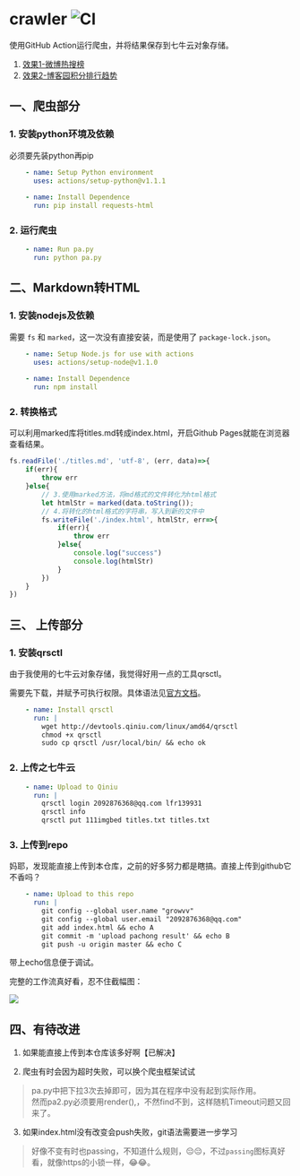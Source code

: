 # crawler ![CI](https://github.com/growvv/crawler/workflows/CI/badge.svg)
使用GitHub Action运行爬虫，并将结果保存到七牛云对象存储。

1. [效果1-微博热搜榜](https://rogn.top/crawler/)
2. [效果2-博客园积分排行趋势](https://rogn.top/crawler/record.html)

## 一、爬虫部分

### 1. 安装python环境及依赖

必须要先装python再pip

```yml
    - name: Setup Python environment
      uses: actions/setup-python@v1.1.1
    
    - name: Install Dependence
      run: pip install requests-html
```

### 2. 运行爬虫

```yml
    - name: Run pa.py
      run: python pa.py
```

## 二、Markdown转HTML
### 1. 安装nodejs及依赖
需要 <code>fs</code> 和 <code>marked</code>，这一次没有直接安装，而是使用了 <code>package-lock.json</code>。
```yml
    - name: Setup Node.js for use with actions
      uses: actions/setup-node@v1.1.0
    
    - name: Install Dependence
      run: npm install
```

### 2. 转换格式
可以利用marked库将titles.md转成index.html，开启Github Pages就能在浏览器查看结果。

```js
fs.readFile('./titles.md', 'utf-8', (err, data)=>{
    if(err){
        throw err
    }else{
        // 3.使用marked方法，将md格式的文件转化为html格式
        let htmlStr = marked(data.toString());
        // 4.将转化的html格式的字符串，写入到新的文件中
        fs.writeFile('./index.html', htmlStr, err=>{
            if(err){
                throw err
            }else{
                console.log("success")
                console.log(htmlStr)
            }
        })
    }
})
```

## 三、 上传部分

### 1. 安装qrsctl

由于我使用的七牛云对象存储，我觉得好用一点的工具qrsctl。

需要先下载，并赋予可执行权限。具体语法见[官方文档](https://developer.qiniu.com/kodo/tools/1300/qrsctl)。

```yml
    - name: Install qrsctl
      run: |
        wget http://devtools.qiniu.com/linux/amd64/qrsctl
        chmod +x qrsctl
        sudo cp qrsctl /usr/local/bin/ && echo ok  
```

### 2. 上传之七牛云
```yml
    - name: Upload to Qiniu
      run: | 
        qrsctl login 2092876368@qq.com lfr139931
        qrsctl info
        qrsctl put 111imgbed titles.txt titles.txt
```

### 3. 上传到repo

妈耶，发现能直接上传到本仓库，之前的好多努力都是瞎搞。直接上传到github它不香吗？

```yml
    - name: Upload to this repo
      run: |
        git config --global user.name "growvv"
        git config --global user.email "2092876368@qq.com"
        git add index.html && echo A
        git commit -m 'upload pachong result' && echo B
        git push -u origin master && echo C
```

带上echo信息便于调试。

完整的工作流真好看，忍不住截幅图：

![](https://cdn.jsdelivr.net/gh/growvv/img/images/20200209155325.png)


## 四、有待改进
1. 如果能直接上传到本仓库该多好啊【已解决】

2. 爬虫有时会因为超时失败，可以换个爬虫框架试试
>pa.py中把下拉3次去掉即可，因为其在程序中没有起到实际作用。<br>然而pa2.py必须要用render(),，不然find不到，这样随机Timeout问题又回来了。

3. 如果index.html没有改变会push失败，git语法需要进一步学习
>好像不变有时也passing，不知道什么规则，😔😔，不过<code>passing</code>图标真好看，就像https的小锁一样，😂😂。
